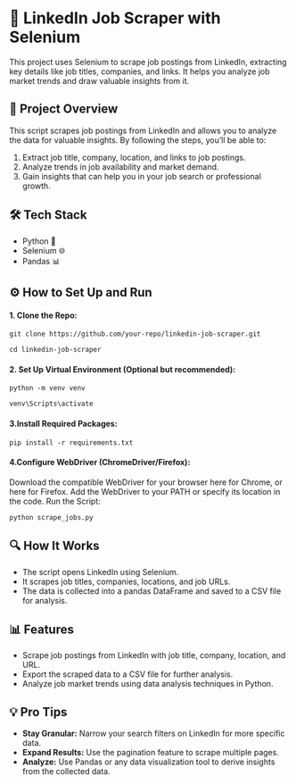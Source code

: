 # 🚀 LinkedIn Job Scraper with Selenium
This project uses Selenium to scrape job postings from LinkedIn, extracting key details like job titles, companies, and links. It helps you analyze job market trends and draw valuable insights from it.

## 📌 Project Overview
This script scrapes job postings from LinkedIn and allows you to analyze the data for valuable insights. By following the steps, you’ll be able to:

1. Extract job title, company, location, and links to job postings.
2. Analyze trends in job availability and market demand.
3. Gain insights that can help you in your job search or professional growth.
## 🛠️ Tech Stack
* Python 🐍
* Selenium 🌐
* Pandas 📊
  
## ⚙️ How to Set Up and Run
#### 1. Clone the Repo:

`git clone https://github.com/your-repo/linkedin-job-scraper.git`

`cd linkedin-job-scraper `

#### 2. Set Up Virtual Environment (Optional but recommended):
 
`python -m venv venv`

`venv\Scripts\activate`

#### 3.Install Required Packages:
 
`pip install -r requirements.txt`

#### 4.Configure WebDriver (ChromeDriver/Firefox):

Download the compatible WebDriver for your browser here for Chrome, or here for Firefox.
Add the WebDriver to your PATH or specify its location in the code.
Run the Script:
 
`python scrape_jobs.py`

## 🔍 How It Works
* The script opens LinkedIn using Selenium.
* It scrapes job titles, companies, locations, and job URLs.
* The data is collected into a pandas DataFrame and saved to a CSV file for analysis.
## 📊 Features
* Scrape job postings from LinkedIn with job title, company, location, and URL.
* Export the scraped data to a CSV file for further analysis.
* Analyze job market trends using data analysis techniques in Python.
## 💡 Pro Tips
* **Stay Granular:** Narrow your search filters on LinkedIn for more specific data.
* **Expand Results:** Use the pagination feature to scrape multiple pages.
* **Analyze:** Use Pandas or any data visualization tool to derive insights from the collected data.
